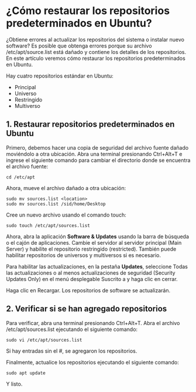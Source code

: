 # ¿Cómo restaurar los repositorios predeterminados en Ubuntu?

¿Obtiene errores al actualizar los repositorios del sistema o instalar nuevo software? Es posible que obtenga errores porque su archivo /etc/apt/source.list está dañado y contiene los detalles de los repositorios. En este artículo veremos cómo restaurar los repositorios predeterminados en Ubuntu.

Hay cuatro repositorios estándar en Ubuntu:

* Principal
* Universo
* Restringido
* Multiverso

## 1. Restaurar repositorios predeterminados en Ubuntu

Primero, debemos hacer una copia de seguridad del archivo fuente dañado moviéndolo a otra ubicación. Abra una terminal presionando Ctrl+Alt+T e ingrese el siguiente comando para cambiar el directorio donde se encuentra el archivo fuente:

``` 
cd /etc/apt
``` 

Ahora, mueve el archivo dañado a otra ubicación:

``` 
sudo mv sources.list <location>
sudo mv sources.list /sid/home/Desktop
``` 

Cree un nuevo archivo usando el comando touch:

``` 
sudo touch /etc/apt/sources.list
``` 

Ahora, abra la aplicación **Software & Updates** usando la barra de búsqueda o el cajón de aplicaciones. Cambie el servidor al servidor principal (Main Server) y habilite el repositorio restringido (restricted). También puede habilitar repositorios de universos y multiversos si es necesario.

Para habilitar las actualizaciones, en la pestaña **Updates**, seleccione Todas las actualizaciones o al menos actualizaciones de seguridad (Security Updates Only) en el menú desplegable Suscrito a y haga clic en cerrar.

Haga clic en Recargar. Los repositorios de software se actualizarán.


## 2. Verificar si se han agregado repositorios

Para verificar, abra una terminal presionando Ctrl+Alt+T. Abra el archivo /etc/apt/sources.list ejecutando el siguiente comando:

``` 
sudo vi /etc/apt/sources.list
``` 

Si hay entradas sin el #, se agregaron los repositorios.

Finalmente, actualice los repositorios ejecutando el siguiente comando:

``` 
sudo apt update
``` 

Y listo.

